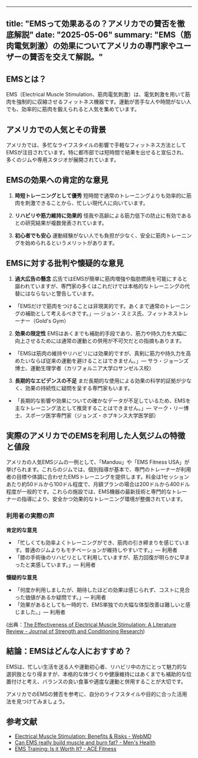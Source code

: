 ---
title: "EMSって効果あるの？アメリカでの賛否を徹底解説"
date: "2025-05-06"
summary: "EMS（筋肉電気刺激）の効果についてアメリカの専門家やユーザーの賛否を交えて解説。"
----------------------------------------------------

## EMSとは？

EMS（Electrical Muscle Stimulation、筋肉電気刺激）は、電気刺激を用いて筋肉を強制的に収縮させるフィットネス機器です。運動が苦手な人や時間がない人でも、効率的に筋肉を鍛えられると人気を集めています。

## アメリカでの人気とその背景

アメリカでは、多忙なライフスタイルの影響で手軽なフィットネス方法としてEMSが注目されています。特に都市部では短時間で結果を出せると宣伝され、多くのジムや専用スタジオが展開されています。

## EMSの効果への肯定的な意見

1. **時短トレーニングとして優秀**
   短時間で通常のトレーニングよりも効率的に筋肉を刺激できることから、忙しい現代人に向いています。

2. **リハビリや筋力維持に効果的**
   怪我や高齢による筋力低下の防止に有効であるとの研究結果が複数発表されています。

3. **初心者でも安心**
   運動経験がない人でも負担が少なく、安全に筋肉トレーニングを始められるというメリットがあります。

## EMSに対する批判や懐疑的な意見

1. **過大広告の懸念**
   広告ではEMSが簡単に筋肉増強や脂肪燃焼を可能にすると謳われていますが、専門家の多くはこれだけでは本格的なトレーニングの代替にはならないと警告しています。

* 「EMSだけで筋肉をつけることは非現実的です。あくまで通常のトレーニングの補助として考えるべきです。」— ジョン・スミス氏、フィットネストレーナー（Gold's Gym）

2. **効果の限定性**
   EMSはあくまでも補助的手段であり、筋力や持久力を大幅に向上させるためには通常の運動との併用が不可欠だとの指摘もあります。

* 「EMSは筋肉の維持やリハビリには効果的ですが、真剣に筋力や持久力を高めたいならば従来の運動を避けることはできません。」— サラ・ジョーンズ博士、運動生理学者（カリフォルニア大学ロサンゼルス校）

3. **長期的なエビデンスの不足**
   まだ長期的な使用による効果の科学的証拠が少なく、効果の持続性に疑問を呈する専門家もいます。

* 「長期的な影響や効果についての確かなデータが不足しているため、EMSを主なトレーニング法として推奨することはできません。」— マーク・リー博士、スポーツ医学専門家（ジョンズ・ホプキンス大学医学部）

## 実際のアメリカでのEMSを利用した人気ジムの特徴と値段

アメリカの人気EMSジムの一例として、「Manduu」や「EMS Fitness USA」が挙げられます。これらのジムでは、個別指導が基本で、専門のトレーナーが利用者の目標や体調に合わせたEMSトレーニングを提供します。料金は1セッションあたり約50ドルから100ドル程度で、月額プランの場合は200ドルから400ドル程度が一般的です。これらの施設では、EMS機器の最新技術と専門的なトレーナーの指導により、安全かつ効果的なトレーニング環境が整備されています。

### 利用者の実際の声

**肯定的な意見**

* 「忙しくても効率よくトレーニングができ、筋肉の引き締まりを感じています。普通のジムよりもモチベーションが維持しやすいです。」— 利用者
* 「膝の手術後のリハビリとして利用していますが、筋力回復が明らかに早まったと実感しています。」— 利用者

**懐疑的な意見**

* 「何度か利用しましたが、期待したほどの効果は感じられず、コストに見合った価値があるか疑問です。」— 利用者
* 「効果があるとしても一時的で、EMS単独での大幅な体型改善は難しいと感じました。」— 利用者

(出典：[The Effectiveness of Electrical Muscle Stimulation: A Literature Review - Journal of Strength and Conditioning Research](https://journals.lww.com/nsca-jscr/Abstract/2011/09000/The_Effectiveness_of_Electrical_Muscle_Stimulation.41.aspx))

## 結論：EMSはどんな人におすすめ？

EMSは、忙しい生活を送る人や運動初心者、リハビリ中の方にとって魅力的な選択肢となり得ますが、本格的な体づくりや健康維持にはあくまでも補助的な位置付けと考え、バランスの良い食事や適度な運動と併用することが大切です。

アメリカでのEMSの賛否を参考に、自分のライフスタイルや目的に合った活用法を見つけてみましょう。

## 参考文献

* [Electrical Muscle Stimulation: Benefits & Risks - WebMD](https://www.webmd.com/fitness-exercise/features/electrical-muscle-stimulation)
* [Can EMS really build muscle and burn fat? - Men's Health](https://www.menshealth.com/fitness/a28737986/ems-training/)
* [EMS Training: Is it Worth It? - ACE Fitness](https://www.acefitness.org/resources/pros/expert-articles/7338/ems-training-is-it-worth-it/)
